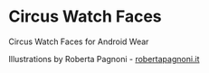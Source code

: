 # Circus Watch Faces
Circus Watch Faces for Android Wear

Illustrations by Roberta Pagnoni - <a href="http://robertapagnoni.it">robertapagnoni.it</a>
